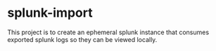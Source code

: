 # splunk-import

This project is to create an ephemeral splunk instance that consumes exported splunk logs so they can be viewed locally.
